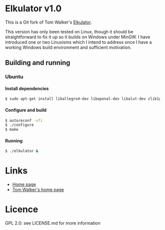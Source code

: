# Elkulator v1.0

This is a Git fork of Tom Walker's [Elkulator](http://www.retrosoftware.co.uk/hg/elkulator).

This version has only been tested on Linux, though it should be straightforward
to fix it up so it builds on Windows under MinGW. I have introduced one or two
Linuxisms which I intend to address once I have a working Windows build
environment and sufficient motivation.

## Building and running

### Ubuntu

#### Install dependencies

```bash
$ sudo apt-get install liballegro4-dev libopenal-dev libalut-dev zlib1g-dev
```

#### Configure and build

```bash
$ autoreconf -vfi
$ ./configure
$ make
```

#### Running

```bash
$ ./elkulator &
```

# Links

* [Home page](http://elkulator.acornelectron.co.uk/)
* [Tom Walker's home page](http://www.tommowalker.co.uk/)

# Licence

GPL 2.0: see LICENSE.md for more information

